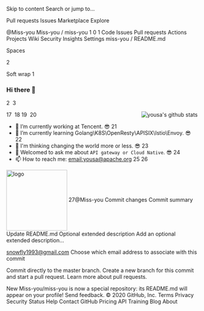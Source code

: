 Skip to content
Search or jump to…

Pull requests
Issues
Marketplace
Explore
 
@Miss-you 
Miss-you
/
miss-you
1
0
1
Code
Issues
Pull requests
Actions
Projects
Wiki
Security
Insights
Settings
miss-you
/
README.md
 

Spaces

2

Soft wrap
1
### Hi there 👋
2
​
3
<!--
4
**Miss-you/miss-you** is a ✨ _special_ ✨ repository because its `README.md` (this file) appears on your GitHub profile.
5
​
6
​
7
​
8
Here are some ideas to get you started:
9
​
10
- 🌈 I’m currently working at Tencent. 😎
11
- 🐳 I’m currently learning Golang\K8S\OpenResty\APISIX\Istio\Envoy. 😎
12
- 🤔 I'm thinking changing the world more or less. 😎
13
- 💬 Welcomed to ask me about `API gateway or Cloud Native`. 😎
14
- 📫 How to reach me: [email:yousa@apache.org](yousa@apache.org)
15
​
16
-->
17
​
18
<img align="right" src="https://github-readme-stats.vercel.app/api?username=Miss-you&show_icons=true&theme=vue" alt="yousa's github stats" />
19
​
20
- 🌈 I’m currently working at Tencent. 😎
21
- 🐳 I’m currently learning Golang\K8S\OpenResty\APISIX\Istio\Envoy. 😎
22
- 🤔 I'm thinking changing the world more or less. 😎
23
- 💬 Welcomed to ask me about `API gateway or Cloud Native`. 😎
24
- 📫 How to reach me: [email:yousa@apache.org](yousa@apache.org)
25
​
26
<img src="https://github-profile-trophy.vercel.app/?username=miss-you&theme=flat&column=7&margin-w=10" alt="logo" height="160" align="center" />
27
​
@Miss-you
Commit changes
Commit summary
Update README.md
Optional extended description
Add an optional extended description…

snowfly1993@gmail.com
Choose which email address to associate with this commit

 Commit directly to the master branch.
 Create a new branch for this commit and start a pull request. Learn more about pull requests.
 
New Miss-you/miss-you is now a special repository: its README.md will appear on your profile! Send feedback.
© 2020 GitHub, Inc.
Terms
Privacy
Security
Status
Help
Contact GitHub
Pricing
API
Training
Blog
About
